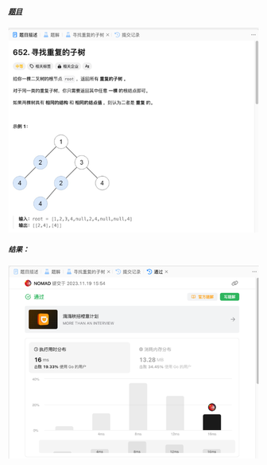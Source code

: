 ##### [题目](https://leetcode.cn/problems/find-duplicate-subtrees/description/)
![pic](img.png)
##### 结果：
![pic](result.png)